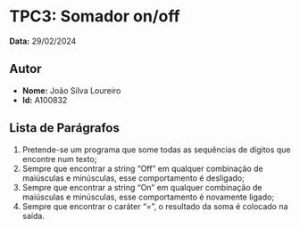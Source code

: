 # TPC3: Somador on/off

**Data:** 29/02/2024

## Autor
- **Nome:** João Silva Loureiro
- **Id:** A100832

## Lista de Parágrafos
1. Pretende-se um programa que some todas as sequências de dígitos que encontre num texto;
2. Sempre que encontrar a string “Off” em qualquer combinação de maiúsculas e minúsculas, esse comportamento é desligado;
3. Sempre que encontrar a string “On” em qualquer combinação de maiúsculas e minúsculas, esse comportamento é novamente ligado;
4. Sempre que encontrar o caráter “=”, o resultado da soma é colocado na saída.
